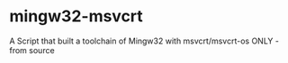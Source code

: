 # mingw32-msvcrt
A Script that built a toolchain of Mingw32 with msvcrt/msvcrt-os ONLY - from source

